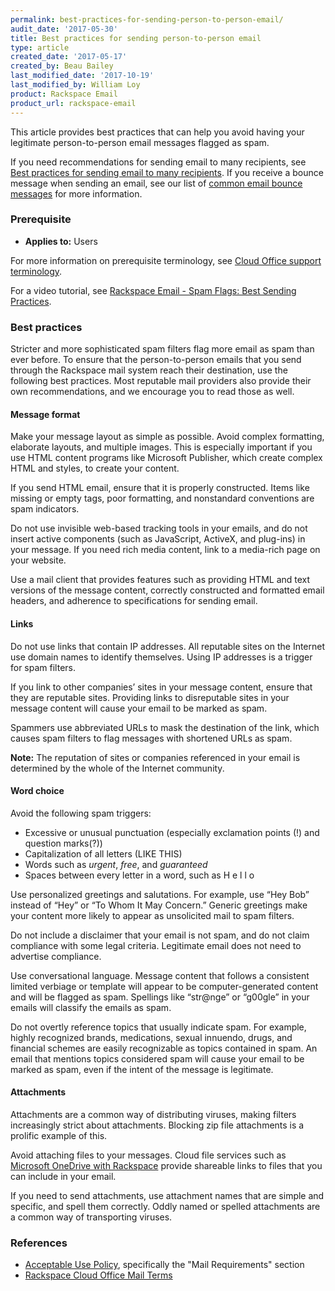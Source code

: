 ```yaml
---
permalink: best-practices-for-sending-person-to-person-email/
audit_date: '2017-05-30'
title: Best practices for sending person-to-person email
type: article
created_date: '2017-05-17'
created_by: Beau Bailey
last_modified_date: '2017-10-19'
last_modified_by: William Loy
product: Rackspace Email
product_url: rackspace-email
---
```


This article provides best practices that can help you avoid having your legitimate person-to-person email messages flagged as spam.

If you need recommendations for sending email to many recipients, see [Best practices for sending email to many recipients](/how-to/best-practices-for-sending-emails-to-many-recipients). If you receive a bounce message when sending an email, see our list of [common email bounce messages](/how-to/common-email-bounces) for more information.

### Prerequisite

- **Applies to:** Users

For more information on prerequisite terminology, see [Cloud Office support terminology](/how-to/cloud-office-support-terminology).

For a video tutorial, see [Rackspace Email - Spam Flags: Best Sending Practices](https://emailhelp.rackspace.com/l/spam-overview).

### Best practices

Stricter and more sophisticated spam filters flag more email as spam than ever before. To ensure that the person-to-person emails that you send through the Rackspace mail system reach their destination, use the following best practices. Most reputable mail providers also provide their own recommendations, and we encourage you to read those as well.

#### Message format

Make your message layout as simple as possible. Avoid complex formatting, elaborate layouts, and multiple images. This is especially important if you use HTML content programs like Microsoft Publisher, which create complex HTML and styles, to create your content.

If you send HTML email, ensure that it is properly constructed. Items like missing or empty tags, poor formatting, and     nonstandard conventions are spam indicators.

Do not use invisible web-based tracking tools in your emails, and do not insert active components (such as JavaScript, ActiveX, and plug-ins) in your message. If you need rich media content, link to a media-rich page on your website.

Use a mail client that provides features such as providing HTML and text versions of the message content, correctly constructed and formatted email headers, and adherence to specifications for sending email.

#### Links

Do not use links that contain IP addresses. All reputable sites on the Internet use domain names to identify themselves. Using IP addresses is a trigger for spam filters.

If you link to other companies’ sites in your message content, ensure that they are reputable sites. Providing links to disreputable sites in your message content will cause your email to be marked as spam.

Spammers use abbreviated URLs to mask the destination of the link, which causes spam filters to flag messages with shortened URLs as spam.

**Note:** The reputation of sites or companies referenced in your email is determined by the whole of the Internet community.

#### Word choice

Avoid the following spam triggers:

- Excessive or unusual punctuation (especially exclamation points (!) and question marks(?))
- Capitalization of all letters (LIKE THIS)
- Words such as *urgent*, *free*, and *guaranteed*
- Spaces between every letter in a word, such as H e l l o

Use personalized greetings and salutations. For example, use “Hey Bob” instead of “Hey” or “To Whom It May Concern.” Generic greetings make your content more likely to appear as unsolicited mail to spam filters.

Do not include a disclaimer that your email is not spam, and do not claim compliance with some legal criteria. Legitimate email does not need to advertise compliance.

Use conversational language. Message content that follows a consistent limited verbiage or template will appear to be computer-generated content and will be flagged as spam. Spellings like “str@nge” or “g00gle” in your emails will classify the emails as spam.

Do not overtly reference topics that usually indicate spam. For example, highly recognized brands, medications, sexual innuendo, drugs, and financial schemes are easily recognizable as topics contained in spam. An email that mentions topics considered spam will cause your email to be marked as spam, even if the intent of the message is legitimate.

#### Attachments

Attachments are a common way of distributing viruses, making filters increasingly strict about attachments. Blocking zip file attachments is a prolific example of this.

Avoid attaching files to your messages. Cloud file services such as [Microsoft OneDrive with Rackspace](https://www.rackspace.com/office-365) provide shareable links to files that you can include in your email.

If you need to send attachments, use attachment names that are simple and specific, and spell them correctly. Oddly named or spelled attachments are a common way of transporting viruses.


### References

- [Acceptable Use Policy](https://www.rackspace.com/information/legal/aup), specifically the "Mail Requirements" section
- [Rackspace Cloud Office Mail Terms](https://www.rackspace.com/information/legal/mailterms)
